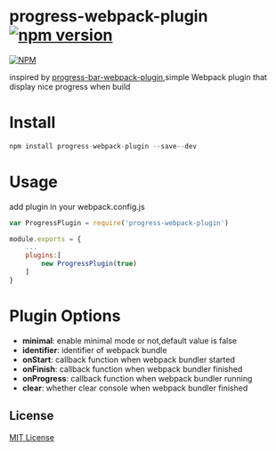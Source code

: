 # progress-webpack-plugin [![npm version](https://badge.fury.io/js/progress-webpack-plugin.svg)](https://badge.fury.io/js/progress-webpack-plugin)

[![NPM](https://nodei.co/npm/progress-webpack-plugin.png?downloads=true&downloadRank=true&stars=true)](https://nodei.co/npm/progress-webpack-plugin/)

inspired by [progress-bar-webpack-plugin](https://github.com/clessg/progress-bar-webpack-plugin),simple Webpack plugin that display nice progress when build

# Install

```javascript
npm install progress-webpack-plugin --save--dev
```

# Usage

add plugin in your webpack.config.js

```javascript
var ProgressPlugin = require('progress-webpack-plugin')

module.exports = {
    ...
    plugins:[
        new ProgressPlugin(true)
    ]
}
```

# Plugin Options

- **minimal**: enable minimal mode or not,default value is false
- **identifier**: identifier of webpack bundle
- **onStart**: callback function when webpack bundler started
- **onFinish**: callback function when webpack bundler finished
- **onProgress**: callback function when webpack bundler running
- **clear**: whether clear console when webpack bundler finished

## License

[MIT License](http://en.wikipedia.org/wiki/MIT_License)
